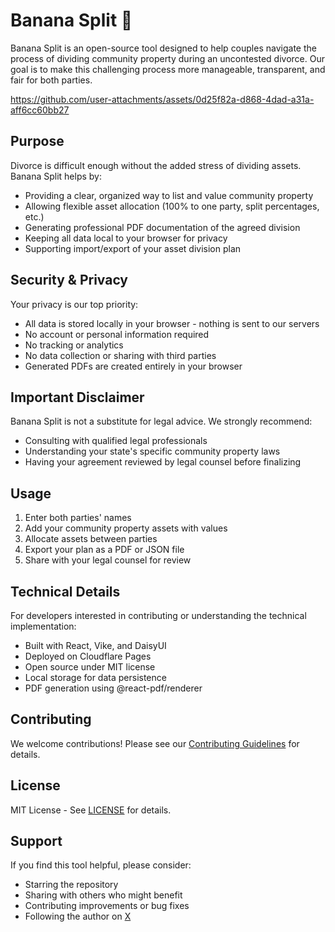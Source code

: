 # Banana Split 🍌

Banana Split is an open-source tool designed to help couples navigate the process of dividing community property during an uncontested divorce. Our goal is to make this challenging process more manageable, transparent, and fair for both parties.

https://github.com/user-attachments/assets/0d25f82a-d868-4dad-a31a-aff6cc60bb27

## Purpose

Divorce is difficult enough without the added stress of dividing assets. Banana Split helps by:

- Providing a clear, organized way to list and value community property
- Allowing flexible asset allocation (100% to one party, split percentages, etc.)
- Generating professional PDF documentation of the agreed division
- Keeping all data local to your browser for privacy
- Supporting import/export of your asset division plan

## Security & Privacy

Your privacy is our top priority:

- All data is stored locally in your browser - nothing is sent to our servers
- No account or personal information required
- No tracking or analytics
- No data collection or sharing with third parties
- Generated PDFs are created entirely in your browser

## Important Disclaimer

Banana Split is not a substitute for legal advice. We strongly recommend:

- Consulting with qualified legal professionals
- Understanding your state's specific community property laws
- Having your agreement reviewed by legal counsel before finalizing

## Usage

1. Enter both parties' names
2. Add your community property assets with values
3. Allocate assets between parties
4. Export your plan as a PDF or JSON file
5. Share with your legal counsel for review

## Technical Details

For developers interested in contributing or understanding the technical implementation:

- Built with React, Vike, and DaisyUI
- Deployed on Cloudflare Pages
- Open source under MIT license
- Local storage for data persistence
- PDF generation using @react-pdf/renderer

## Contributing

We welcome contributions! Please see our [Contributing Guidelines](CONTRIBUTING.md) for details.

## License

MIT License - See [LICENSE](LICENSE) for details.

## Support

If you find this tool helpful, please consider:

- Starring the repository
- Sharing with others who might benefit
- Contributing improvements or bug fixes
- Following the author on [X](https://x.com/benallfree)
